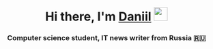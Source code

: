 <h1 align="center">Hi there, I'm <a href="https://nowapp.me/zotkin" target="_blank">Daniil</a> 
<img src="https://github.com/blackcater/blackcater/raw/main/images/Hi.gif" heigth='32' width='32'/></h1>
<h3 align="center">Computer science student, IT news writer from Russia 🇷🇺</h3>
